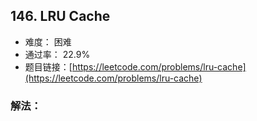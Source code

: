 ## 146. LRU Cache


- 难度： 困难
- 通过率： 22.9%
- 题目链接：[https://leetcode.com/problems/lru-cache](https://leetcode.com/problems/lru-cache)



### 解法：